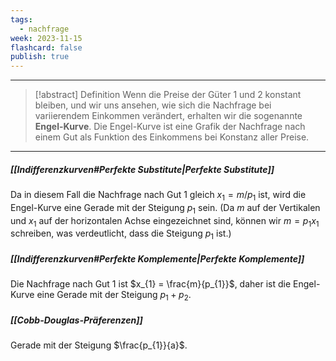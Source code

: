 ```yaml
---
tags:
  - nachfrage
week: 2023-11-15
flashcard: false
publish: true
---
```

***

> [!abstract] Definition
> Wenn die Preise der Güter 1 und 2 konstant bleiben, und wir uns ansehen, wie sich die Nachfrage bei variierendem Einkommen verändert, erhalten wir die sogenannte **Engel-Kurve**.
> Die Engel-Kurve ist eine Grafik der Nachfrage nach einem Gut als Funktion des Einkommens bei Konstanz aller Preise.

***
##### [[Indifferenzkurven#Perfekte Substitute|Perfekte Substitute]]
Da in diesem Fall die Nachfrage nach Gut 1 gleich $x_1=m / p_1$ ist, wird die Engel-Kurve eine Gerade mit der Steigung $p_1$ sein. (Da $m$ auf der Vertikalen und $x_1$ auf der horizontalen Achse eingezeichnet sind, können wir $m=p_1 x_1$ schreiben, was verdeutlicht, dass die Steigung $p_1$ ist.)

##### [[Indifferenzkurven#Perfekte Komplemente|Perfekte Komplemente]]
Die Nachfrage nach Gut 1 ist $x_{1} = \frac{m}{p_{1}}$, daher ist die Engel-Kurve eine Gerade mit der Steigung $p_{1} + p_{2}$.

##### [[Cobb-Douglas-Präferenzen]]
Gerade mit der Steigung $\frac{p_{1}}{a}$.